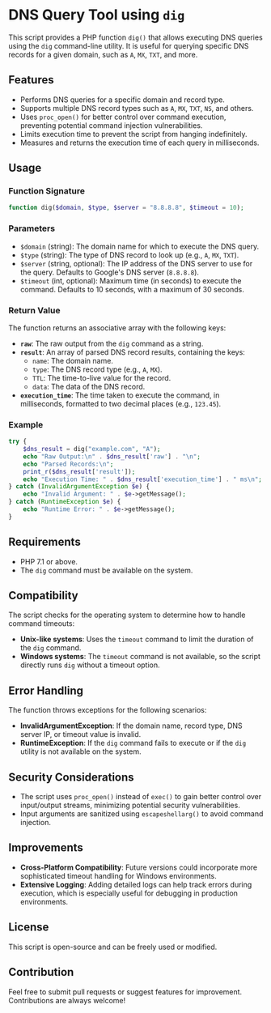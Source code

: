 # DNS Query Tool using `dig`

This script provides a PHP function `dig()` that allows executing DNS queries using the `dig` command-line utility. It is useful for querying specific DNS records for a given domain, such as `A`, `MX`, `TXT`, and more.

## Features
- Performs DNS queries for a specific domain and record type.
- Supports multiple DNS record types such as `A`, `MX`, `TXT`, `NS`, and others.
- Uses `proc_open()` for better control over command execution, preventing potential command injection vulnerabilities.
- Limits execution time to prevent the script from hanging indefinitely.
- Measures and returns the execution time of each query in milliseconds.

## Usage

### Function Signature
```php
function dig($domain, $type, $server = "8.8.8.8", $timeout = 10);
```

### Parameters
- `$domain` (string): The domain name for which to execute the DNS query.
- `$type` (string): The type of DNS record to look up (e.g., `A`, `MX`, `TXT`).
- `$server` (string, optional): The IP address of the DNS server to use for the query. Defaults to Google's DNS server (`8.8.8.8`).
- `$timeout` (int, optional): Maximum time (in seconds) to execute the command. Defaults to 10 seconds, with a maximum of 30 seconds.

### Return Value
The function returns an associative array with the following keys:
- **`raw`**: The raw output from the `dig` command as a string.
- **`result`**: An array of parsed DNS record results, containing the keys:
  - `name`: The domain name.
  - `type`: The DNS record type (e.g., `A`, `MX`).
  - `TTL`: The time-to-live value for the record.
  - `data`: The data of the DNS record.
- **`execution_time`**: The time taken to execute the command, in milliseconds, formatted to two decimal places (e.g., `123.45`).

### Example
```php
try {
    $dns_result = dig("example.com", "A");
    echo "Raw Output:\n" . $dns_result['raw'] . "\n";
    echo "Parsed Records:\n";
    print_r($dns_result['result']);
    echo "Execution Time: " . $dns_result['execution_time'] . " ms\n";
} catch (InvalidArgumentException $e) {
    echo "Invalid Argument: " . $e->getMessage();
} catch (RuntimeException $e) {
    echo "Runtime Error: " . $e->getMessage();
}
```

## Requirements
- PHP 7.1 or above.
- The `dig` command must be available on the system.

## Compatibility
The script checks for the operating system to determine how to handle command timeouts:
- **Unix-like systems**: Uses the `timeout` command to limit the duration of the `dig` command.
- **Windows systems**: The `timeout` command is not available, so the script directly runs `dig` without a timeout option.

## Error Handling
The function throws exceptions for the following scenarios:
- **InvalidArgumentException**: If the domain name, record type, DNS server IP, or timeout value is invalid.
- **RuntimeException**: If the `dig` command fails to execute or if the `dig` utility is not available on the system.

## Security Considerations
- The script uses `proc_open()` instead of `exec()` to gain better control over input/output streams, minimizing potential security vulnerabilities.
- Input arguments are sanitized using `escapeshellarg()` to avoid command injection.

## Improvements
- **Cross-Platform Compatibility**: Future versions could incorporate more sophisticated timeout handling for Windows environments.
- **Extensive Logging**: Adding detailed logs can help track errors during execution, which is especially useful for debugging in production environments.

## License
This script is open-source and can be freely used or modified.

## Contribution
Feel free to submit pull requests or suggest features for improvement. Contributions are always welcome!

